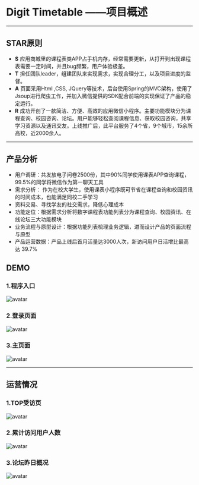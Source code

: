 # Digit Timetable ——项目概述

---

## STAR原则
* **S** 应用商城里的课程表类APP占手机内存，经常需要更新，从打开到出现课程表需要一定时间，并且bug频繁，用户体验极差。
* **T** 担任团队leader，组建团队来实现需求，实现合理分工，以及项目进度的监督。
* **A** 页面采用Html ,CSS, JQuery等技术，后台使用Spring的MVC架构，使用了Jsoup进行爬虫工作，并加入微信提供的SDK配合前端的实现保证了产品的稳定运行。
* **R** 成功开创了一款简洁、方便、高效的应用微信小程序。主要功能模块分为课程查询、校园咨询、论坛。用户能够轻松查阅课程信息、获取校园咨询，共享学习资源以及通讯交友。上线推广后，此平台服务了4个省，9个城市，15余所高校，近2000余人。

---
## 产品分析

* 用户调研：共发放电子问卷2500份，其中90%同学使用课表APP查询课程，99.5%的同学将微信作为第一聊天工具
* 需求分析： 作为在校大学生，使用课表小程序既可节省在课程查询和校园资讯的时间成本，也能满足同校二手学习
* 资料交易、寻找学友的社交需求，降低心理成本
* 功能定位：根据需求分析将数字课程表功能列表分为课程查询、校园资讯、在线论坛三大功能模块
* 业务流程与原型设计：根据功能列表梳理业务逻辑，进而设计产品的页面流程与原型
* 产品运营数据：产品上线后首月活量达3000人次，新访问用户日活增比最高达 39.7%

## DEMO

### 1.程序入口

![avatar](https://github.com/yu1hang1/Digit_Timetable/blob/master/findProcess.jpg)

### 2.登录页面

![avatar](https://github.com/yu1hang1/Digit_Timetable/blob/master/登陆页面.jpg)

### 3.主页面
![avatar](https://github.com/yu1hang1/Digit_Timetable/blob/master/%E4%B8%BB%E9%A1%B5.jpg)

---

## 运营情况

### 1.TOP受访页

![avatar](https://github.com/yu1hang1/Digit_Timetable/blob/master/TOP%E5%8F%97%E8%AE%BF%E9%A1%B5.png)

### 2.累计访问用户人数

![avatar](https://github.com/yu1hang1/Digit_Timetable/blob/master/%E7%B4%AF%E8%AE%A1%E8%AE%BF%E9%97%AE%E7%94%A8%E6%88%B7%E6%95%B0.png)

### 3.论坛昨日概况

![avatar](https://github.com/yu1hang1/Digit_Timetable/blob/master/%E8%AE%BA%E5%9D%9B%E6%98%A8%E6%97%A5%E6%A6%82%E5%86%B5.png)
